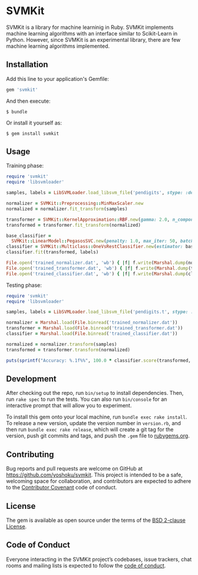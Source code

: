 # SVMKit

SVMKit is a library for machine learninig in Ruby.
SVMKit implements machine learning algorithms with an interface similar to Scikit-Learn in Python.
However, since SVMKit is an experimental library, there are few machine learning algorithms implemented.

## Installation

Add this line to your application's Gemfile:

```ruby
gem 'svmkit'
```

And then execute:

    $ bundle

Or install it yourself as:

    $ gem install svmkit

## Usage

Training phase:
```ruby
require 'svmkit'
require 'libsvmloader'

samples, labels = LibSVMLoader.load_libsvm_file('pendigits', stype: :dense)

normalizer = SVMKit::Preprocessing::MinMaxScaler.new
normalized = normalizer.fit_transform(samples)

transformer = SVMKit::KernelApproximation::RBF.new(gamma: 2.0, n_components: 1024, random_seed: 1)
transformed = transformer.fit_transform(normalized)

base_classifier =
  SVMKit::LinearModel::PegasosSVC.new(penalty: 1.0, max_iter: 50, batch_size: 20, random_seed: 1)
classifier = SVMKit::Multiclass::OneVsRestClassifier.new(estimator: base_classifier)
classifier.fit(transformed, labels)

File.open('trained_normalizer.dat', 'wb') { |f| f.write(Marshal.dump(normalizer)) }
File.open('trained_transformer.dat', 'wb') { |f| f.write(Marshal.dump(transformer)) }
File.open('trained_classifier.dat', 'wb') { |f| f.write(Marshal.dump(classifier)) }
```

Testing phase:
```ruby
require 'svmkit'
require 'libsvmloader'

samples, labels = LibSVMLoader.load_libsvm_file('pendigits.t', stype: :dense)

normalizer = Marshal.load(File.binread('trained_normalizer.dat'))
transformer = Marshal.load(File.binread('trained_transformer.dat'))
classifier = Marshal.load(File.binread('trained_classifier.dat'))

normalized = normalizer.transform(samples)
transformed = transformer.transform(normalized)

puts(sprintf("Accuracy: %.1f%%", 100.0 * classifier.score(transformed, labels)))
```

## Development

After checking out the repo, run `bin/setup` to install dependencies. Then, run `rake spec` to run the tests. You can also run `bin/console` for an interactive prompt that will allow you to experiment.

To install this gem onto your local machine, run `bundle exec rake install`. To release a new version, update the version number in `version.rb`, and then run `bundle exec rake release`, which will create a git tag for the version, push git commits and tags, and push the `.gem` file to [rubygems.org](https://rubygems.org).

## Contributing

Bug reports and pull requests are welcome on GitHub at https://github.com/yoshoku/svmkit.
This project is intended to be a safe, welcoming space for collaboration,
and contributors are expected to adhere to the [Contributor Covenant](http://contributor-covenant.org) code of conduct.

## License

The gem is available as open source under the terms of the [BSD 2-clause License](https://opensource.org/licenses/BSD-2-Clause).

## Code of Conduct

Everyone interacting in the SVMKit project’s codebases, issue trackers,
chat rooms and mailing lists is expected to follow the [code of conduct](https://github.com/yoshoku/svmkit/blob/master/CODE_OF_CONDUCT.md).
